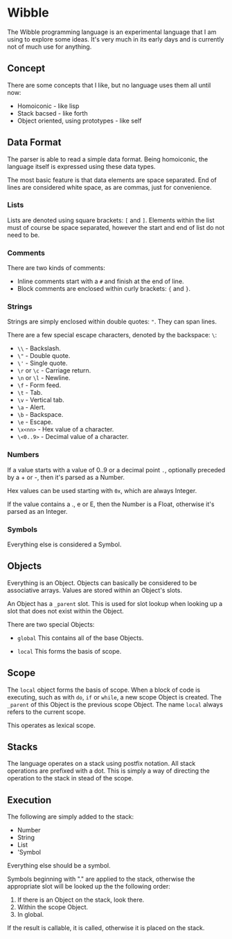 # Wibble

The Wibble programming language is an experimental language that I am using to explore some ideas.
It's very much in its early days and is currently not of much use for anything.

## Concept

There are some concepts that I like, but no language uses them all until now:

- Homoiconic - like lisp
- Stack bacsed - like forth
- Object oriented, using prototypes - like self

## Data Format

The parser is able to read a simple data format.
Being homoiconic, the language itself is expressed using these data types.

The most basic feature is that data elements are space separated.
End of lines are considered white space, as are commas, just for convenience.

### Lists

Lists are denoted using square brackets: `[` and `]`.
Elements within the list must of course be space separated, however the start and end of list
do not need to be.

### Comments

There are two kinds of comments:

- Inline comments start with a `#` and finish at the end of line.
- Block comments are enclosed within curly brackets: `{` and `}`.

### Strings

Strings are simply enclosed within double quotes: `"`.
They can span lines.

There are a few special escape characters, denoted by the backspace: `\`:

- `\\` - Backslash.
- `\"` - Double quote.
- `\'` - Single quote.
- `\r` or `\c` - Carriage return.
- `\n` or `\l` - Newline.
- `\f` - Form feed.
- `\t` - Tab.
- `\v` - Vertical tab.
- `\a` - Alert.
- `\b` - Backspace.
- `\e` - Escape.
- `\x<nn>` - Hex value of a character.
- `\<0..9>` - Decimal value of a character.

### Numbers

If a value starts with a value of 0..9 or a decimal point `.`, optionally preceded by a + or -,
then it's parsed as a Number.

Hex values can be used starting with `0x`, which are always Integer.

If the value contains a ., e or E, then the Number is a Float, otherwise it's parsed as
an Integer.

### Symbols

Everything else is considered a Symbol.

## Objects

Everything is an Object. Objects can basically be considered to be associative arrays.
Values are stored within an Object's slots.

An Object has a `_parent` slot. This is used for slot lookup when looking up a slot that
does not exist within the Object.

There are two special Objects:

- `global`
  This contains all of the base Objects.

- `local`
  This forms the basis of scope.

## Scope

The `local` object forms the basis of scope. When a block of code is executing, such as with `do`, `if` or `while`, a new scope Object is created. The `_parent` of this Object is the previous scope Object. The name `local` always refers to the current scope.

This operates as lexical scope.

## Stacks

The language operates on a stack using postfix notation.
All stack operations are prefixed with a dot.
This is simply a way of directing the operation to the stack in stead of the scope.

## Execution

The following are simply added to the stack:
- Number
- String
- List
- 'Symbol

Everything else should be a symbol.

Symbols beginning with "." are applied to the stack, otherwise the appropriate
slot will be looked up the the following order:

1. If there is an Object on the stack, look there.
2. Within the scope Object.
3. In global.

If the result is callable, it is called, otherwise it is placed on the stack.